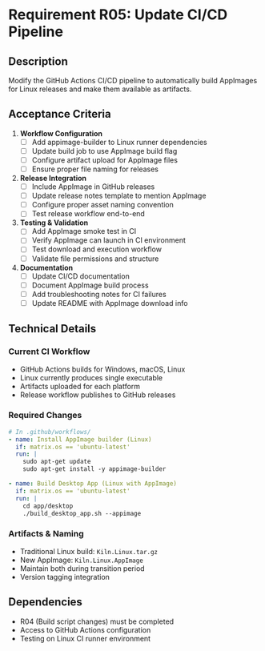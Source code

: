 # Requirement R05: Update CI/CD Pipeline

## Description
Modify the GitHub Actions CI/CD pipeline to automatically build AppImages for Linux releases and make them available as artifacts.

## Acceptance Criteria

1. **Workflow Configuration**
   - [ ] Add appimage-builder to Linux runner dependencies
   - [ ] Update build job to use AppImage build flag
   - [ ] Configure artifact upload for AppImage files
   - [ ] Ensure proper file naming for releases

2. **Release Integration**
   - [ ] Include AppImage in GitHub releases
   - [ ] Update release notes template to mention AppImage
   - [ ] Configure proper asset naming convention
   - [ ] Test release workflow end-to-end

3. **Testing & Validation**
   - [ ] Add AppImage smoke test in CI
   - [ ] Verify AppImage can launch in CI environment
   - [ ] Test download and execution workflow
   - [ ] Validate file permissions and structure

4. **Documentation**
   - [ ] Update CI/CD documentation
   - [ ] Document AppImage build process
   - [ ] Add troubleshooting notes for CI failures
   - [ ] Update README with AppImage download info

## Technical Details

### Current CI Workflow
- GitHub Actions builds for Windows, macOS, Linux
- Linux currently produces single executable
- Artifacts uploaded for each platform
- Release workflow publishes to GitHub releases

### Required Changes
```yaml
# In .github/workflows/
- name: Install AppImage builder (Linux)
  if: matrix.os == 'ubuntu-latest'
  run: |
    sudo apt-get update
    sudo apt-get install -y appimage-builder

- name: Build Desktop App (Linux with AppImage)
  if: matrix.os == 'ubuntu-latest'
  run: |
    cd app/desktop
    ./build_desktop_app.sh --appimage
```

### Artifacts & Naming
- Traditional Linux build: `Kiln.Linux.tar.gz`
- New AppImage: `Kiln.Linux.AppImage`
- Maintain both during transition period
- Version tagging integration

## Dependencies
- R04 (Build script changes) must be completed
- Access to GitHub Actions configuration
- Testing on Linux CI runner environment